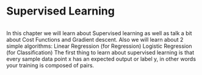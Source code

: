 # Supervised Learning
```{tableofcontents}
```
In this chapter we will learn about Supervised learning as well as talk a bit about Cost Functions and Gradient descent. Also we will learn about 2 simple algorithms:
Linear Regression (for Regression)
Logistic Regression (for Classification)
The first thing to learn about supervised learning is that every sample data point x has an expected output or label y, in other words your training is composed of pairs.